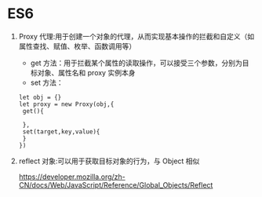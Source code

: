 # ES6

1. Proxy 代理:用于创建一个对象的代理，从而实现基本操作的拦截和自定义（如属性查找、赋值、枚举、函数调用等）

   - get 方法：用于拦截某个属性的读取操作，可以接受三个参数，分别为目标对象、属性名和 proxy 实例本身
   - set 方法：

   ```JS
   let obj = {}
   let proxy = new Proxy(obj,{
    get(){

    },
    set(target,key,value){
    }
   })

   ```

2. reflect 对象:可以用于获取目标对象的行为，与 Object 相似

   <https://developer.mozilla.org/zh-CN/docs/Web/JavaScript/Reference/Global_Objects/Reflect>
